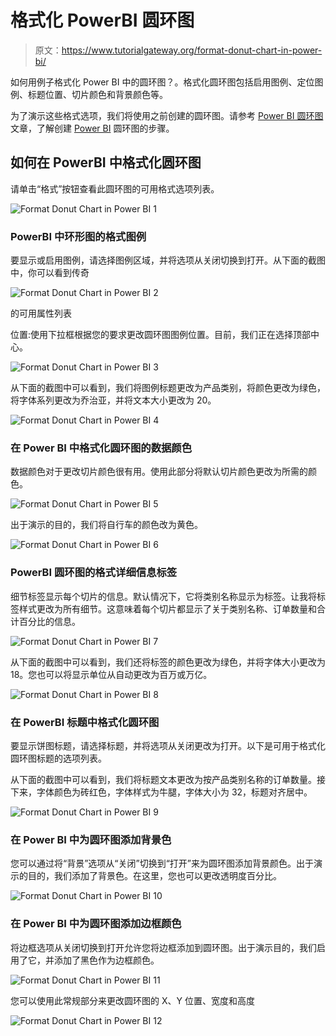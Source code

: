 # 格式化 PowerBI 圆环图

> 原文：<https://www.tutorialgateway.org/format-donut-chart-in-power-bi/>

如何用例子格式化 Power BI 中的圆环图？。格式化圆环图包括启用图例、定位图例、标题位置、切片颜色和背景颜色等。

为了演示这些格式选项，我们将使用之前创建的圆环图。请参考 [Power BI 圆环图](https://www.tutorialgateway.org/power-bi-donut-chart/)文章，了解创建 [Power BI](https://www.tutorialgateway.org/power-bi-tutorial/) 圆环图的步骤。

## 如何在 PowerBI 中格式化圆环图

请单击“格式”按钮查看此圆环图的可用格式选项列表。

![Format Donut Chart in Power BI 1](img/1665d975c1e68115328f020b8b53e57e.png)

### PowerBI 中环形图的格式图例

要显示或启用图例，请选择图例区域，并将选项从关闭切换到打开。从下面的截图中，你可以看到传奇

![Format Donut Chart in Power BI 2](img/bf06b4605fed1a5535bcf532cc47a944.png)

的可用属性列表

位置:使用下拉框根据您的要求更改圆环图图例位置。目前，我们正在选择顶部中心。

![Format Donut Chart in Power BI 3](img/98407ac87c018475610d6c6f8ba0c0e0.png)

从下面的截图中可以看到，我们将图例标题更改为产品类别，将颜色更改为绿色，将字体系列更改为乔治亚，并将文本大小更改为 20。

![Format Donut Chart in Power BI 4](img/5342af1372e2012f59a635a49c5a9ef2.png)

### 在 Power BI 中格式化圆环图的数据颜色

数据颜色对于更改切片颜色很有用。使用此部分将默认切片颜色更改为所需的颜色。

![Format Donut Chart in Power BI 5](img/01c644165f89c3e9522e50be6d4d0460.png)

出于演示的目的，我们将自行车的颜色改为黄色。

![Format Donut Chart in Power BI 6](img/9ec8d6edaf4535c34ec0f67e240d2847.png)

### PowerBI 圆环图的格式详细信息标签

细节标签显示每个切片的信息。默认情况下，它将类别名称显示为标签。让我将标签样式更改为所有细节。这意味着每个切片都显示了关于类别名称、订单数量和合计百分比的信息。

![Format Donut Chart in Power BI 7](img/5d50858d4fa416560d959770b21b7fb2.png)

从下面的截图中可以看到，我们还将标签的颜色更改为绿色，并将字体大小更改为 18。您也可以将显示单位从自动更改为百万或万亿。

![Format Donut Chart in Power BI 8](img/50ec92eab771331751dab8c35059e33b.png)

### 在 PowerBI 标题中格式化圆环图

要显示饼图标题，请选择标题，并将选项从关闭更改为打开。以下是可用于格式化圆环图标题的选项列表。

从下面的截图中可以看到，我们将标题文本更改为按产品类别名称的订单数量。接下来，字体颜色为砖红色，字体样式为牛腿，字体大小为 32，标题对齐居中。

![Format Donut Chart in Power BI 9](img/fc49860096e6aaa905de8b67deb9802f.png)

### 在 Power BI 中为圆环图添加背景色

您可以通过将“背景”选项从“关闭”切换到“打开”来为圆环图添加背景颜色。出于演示的目的，我们添加了背景色。在这里，您也可以更改透明度百分比。

![Format Donut Chart in Power BI 10](img/953d108e7c0333d200c7fde12102636d.png)

### 在 Power BI 中为圆环图添加边框颜色

将边框选项从关闭切换到打开允许您将边框添加到圆环图。出于演示目的，我们启用了它，并添加了黑色作为边框颜色。

![Format Donut Chart in Power BI 11](img/70a7c7fd4740a875294ac0799cefe253.png)

您可以使用此常规部分来更改圆环图的 X、Y 位置、宽度和高度

![Format Donut Chart in Power BI 12](img/27fd6d99c29c53d47661b9c1efe9ee35.png)